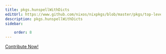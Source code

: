 ```yaml
---
title: pkgs.hunspellWithDicts
editUrl: https://www.github.com/nixos/nixpkgs/blob/master/pkgs/top-level/all-packages.nix#L22230C23
description: pkgs.hunspellWithDicts
sidebar:

    order: 8
---
```


<a href="https://www.github.com/nixos/nixpkgs/blob/master/pkgs/top-level/all-packages.nix#L22230C23">Contribute Now!</a>



